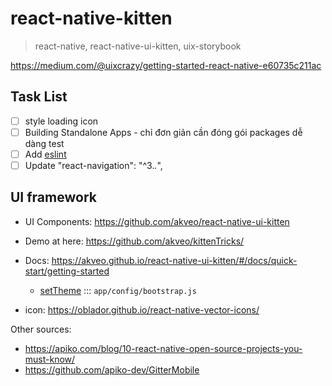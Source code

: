 # react-native-kitten

  > react-native, react-native-ui-kitten, uix-storybook

https://medium.com/@uixcrazy/getting-started-react-native-e60735c211ac

## Task List

- [ ] style loading icon
- [ ] Building Standalone Apps - chỉ đơn giản cần đóng gói packages dễ dàng test
- [ ] Add [eslint](https://www.npmjs.com/package/eslint-plugin-react-native)
- [ ] Update "react-navigation": "^3.*.*",

## UI framework

- UI Components: https://github.com/akveo/react-native-ui-kitten
- Demo at here: https://github.com/akveo/kittenTricks/
- Docs: https://akveo.github.io/react-native-ui-kitten/#/docs/quick-start/getting-started
    - [setTheme](https://akveo.github.io/react-native-ui-kitten/#/docs/quick-start/theme) ::: ```app/config/bootstrap.js```


- icon: https://oblador.github.io/react-native-vector-icons/

Other sources:

- https://apiko.com/blog/10-react-native-open-source-projects-you-must-know/
- https://github.com/apiko-dev/GitterMobile

